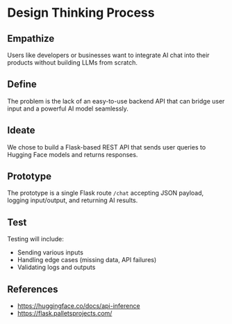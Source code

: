 
# Design Thinking Process

## Empathize
Users like developers or businesses want to integrate AI chat into their products without building LLMs from scratch.

## Define
The problem is the lack of an easy-to-use backend API that can bridge user input and a powerful AI model seamlessly.

## Ideate
We chose to build a Flask-based REST API that sends user queries to Hugging Face models and returns responses.

## Prototype
The prototype is a single Flask route `/chat` accepting JSON payload, logging input/output, and returning AI results.

## Test
Testing will include:
- Sending various inputs
- Handling edge cases (missing data, API failures)
- Validating logs and outputs

## References
- https://huggingface.co/docs/api-inference
- https://flask.palletsprojects.com/
